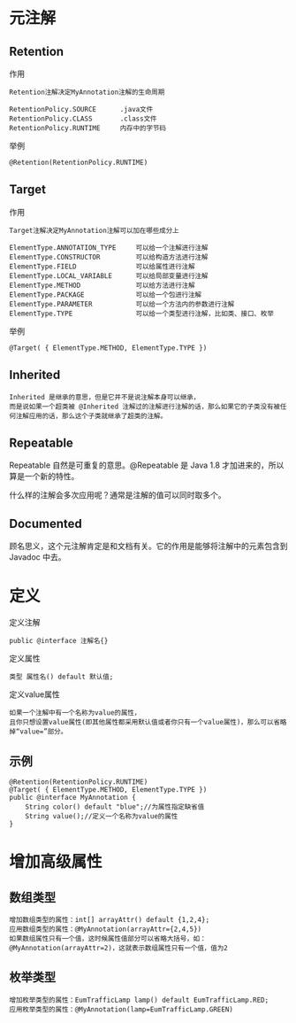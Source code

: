 
# 元注解

## Retention 

作用

    Retention注解决定MyAnnotation注解的生命周期
    
    RetentionPolicy.SOURCE      .java文件
    RetentionPolicy.CLASS       .class文件
    RetentionPolicy.RUNTIME     内存中的字节码

举例

    @Retention(RetentionPolicy.RUNTIME)
    
## Target


作用

    Target注解决定MyAnnotation注解可以加在哪些成分上
    
    ElementType.ANNOTATION_TYPE     可以给一个注解进行注解
    ElementType.CONSTRUCTOR         可以给构造方法进行注解
    ElementType.FIELD               可以给属性进行注解
    ElementType.LOCAL_VARIABLE      可以给局部变量进行注解
    ElementType.METHOD              可以给方法进行注解
    ElementType.PACKAGE             可以给一个包进行注解
    ElementType.PARAMETER           可以给一个方法内的参数进行注解
    ElementType.TYPE                可以给一个类型进行注解，比如类、接口、枚举
    

举例

    @Target( { ElementType.METHOD, ElementType.TYPE })


## Inherited

    Inherited 是继承的意思，但是它并不是说注解本身可以继承，
    而是说如果一个超类被 @Inherited 注解过的注解进行注解的话，那么如果它的子类没有被任何注解应用的话，那么这个子类就继承了超类的注解。 


## Repeatable

Repeatable 自然是可重复的意思。@Repeatable 是 Java 1.8 才加进来的，所以算是一个新的特性。

什么样的注解会多次应用呢？通常是注解的值可以同时取多个。

## Documented
顾名思义，这个元注解肯定是和文档有关。它的作用是能够将注解中的元素包含到 Javadoc 中去。



# 定义


定义注解

    public @interface 注解名{}

定义属性

    类型 属性名() default 默认值;


定义value属性


    如果一个注解中有一个名称为value的属性，
    且你只想设置value属性(即其他属性都采用默认值或者你只有一个value属性)，那么可以省略掉“value=”部分。


## 示例

```
@Retention(RetentionPolicy.RUNTIME)
@Target( { ElementType.METHOD, ElementType.TYPE })
public @interface MyAnnotation {
    String color() default "blue";//为属性指定缺省值
    String value();//定义一个名称为value的属性
}
```


# 增加高级属性

## 数组类型

    增加数组类型的属性：int[] arrayAttr() default {1,2,4};
    应用数组类型的属性：@MyAnnotation(arrayAttr={2,4,5})
    如果数组属性只有一个值，这时候属性值部分可以省略大括号，如：@MyAnnotation(arrayAttr=2)，这就表示数组属性只有一个值，值为2

## 枚举类型

    增加枚举类型的属性：EumTrafficLamp lamp() default EumTrafficLamp.RED;
    应用枚举类型的属性：@MyAnnotation(lamp=EumTrafficLamp.GREEN)

